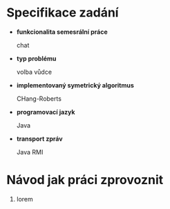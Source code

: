 # Specifikace zadání

* <b>funkcionalita semesrální práce</b>
  <p>chat</p>
* <b>typ problému</b>
  <p>volba vůdce</p>
* <b>implementovaný symetrický algoritmus</b>
  <p>CHang-Roberts</p>
* <b>programovací jazyk</b>
  <p>Java</p>
* <b>transport zpráv</b>
  <p>Java RMI</p>
  
# Návod jak práci zprovoznit

<ol>
  <li>lorem</li>
</ol>
